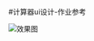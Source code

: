 #计算器ui设计-作业参考


![效果图](https://github.com/tsingke/AndroidCodes/blob/master/UI/Calculate/%E8%AE%A1%E7%AE%97%E5%99%A8UI%E8%AE%BE%E8%AE%A1.png)
